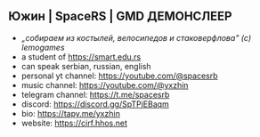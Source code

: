 ## Южин | SpaceRS | GMD ДЕМОНСЛЕЕР
- _„собираем из костылей, велосипедов и стаковерфлова" (с) lemogames_
- a student of https://smart.edu.rs
- can speak serbian, russian, english
- personal yt channel: https://youtube.com/@spacesrb
- music channel: https://youtube.com/@yxzhin
- telegram channel: https://t.me/spacesrb
- discord: https://discord.gg/SpTPjEBaqm
- bio: https://tapy.me/yxzhin
- website: https://cirf.hhos.net
